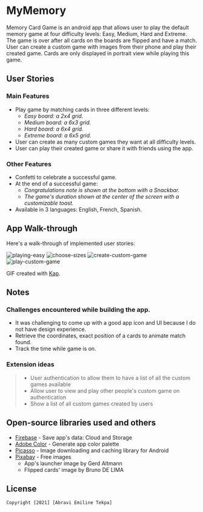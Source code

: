 # MyMemory

Memory Card Game is an android app that allows user to play the default memory game at four difficulty levels: Easy, Medium, Hard and Extreme.
The game is over after all cards on the boards are flipped and have a match. User can create a custom game with images from their phone and play their created game.
Cards are only displayed in portrait view while playing this game.

## User Stories

### Main Features
- Play game by matching cards in three different levels:
    - *Easy board: a 2x4 grid.*
    - *Medium board: a 6x3 grid.*
    - *Hard board: a 6x4 grid.*
    - *Extreme board: a 6x5 grid.*
- User can create as many custom games they want at all difficulty levels.
- User can play their created game or share it with friends using the app.

### Other Features
- Confetti to celebrate a successful game.
- At the end of a successful game:
    - *Congratulations note is shown at the bottom with a Snackbar.*
    - *The game's duration shown at the center of the screen with a customizable toast.*
- Available in 3 languages: English, French, Spanish.

## App Walk-through
Here's a walk-through of implemented user stories:

![playing-easy](https://i.imgur.com/xx2eG80.gif)
![choose-sizes](https://i.imgur.com/wW8A2bt.gif)
![create-custom-game](https://i.imgur.com/zhliddU.gif)
![play-custom-game](https://i.imgur.com/oMSXRre.gif)

GIF created with [Kap](https://getkap.co).


## Notes

### Challenges encountered while building the app.
- It was challenging to come up with a good app icon and UI because I do not have design experience.
- Retrieve the coordinates, exact position of a cards to animate match found.
- Track the time while game is on.

### Extension ideas
> - User authentication to allow them to have a list of all the custom games available
> - Allow user to view and play other people's custom game on authentication
> - Show a list of all custom games created by users

## Open-source libraries used and others

- [Firebase](https://console.firebase.google.com) - Save app's data: Cloud and Storage
- [Adobe Color](https://color.adobe.com/create/color-wheel) - Generate app color palette
- [Picasso](https://github.com/square/picasso) - Image downloading and caching library for Android
- [Pixabay](https://pixabay.com) - Free images
    - App's launcher image by Gerd Altmann
    - Flipped cards' image by Bruno DE LIMA


## License

    Copyright [2021] [Abravi Emiline Tekpa]

